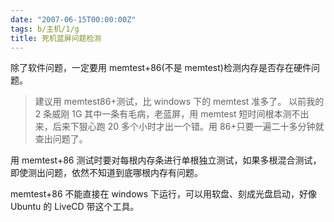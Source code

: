 ```yaml
---
date: "2007-06-15T00:00:00Z"
tags: b/主机/1/g
title: 死机蓝屏问题检测
---
```


除了软件问题，一定要用 memtest+86(不是 memtest)检测内存是否存在硬件问题。

> 建议用 memtest86+测试，比 windows 下的 memtest 准多了。
> 以前我的 2 条威刚 1G 其中一条有毛病，老蓝屏，用 memtest 短时间根本测不出来，后来下狠心跑 20 多个小时才出一个错。用 86+只要一遍二十多分钟就查出问题了。 

用 memtest+86 测试时要对每根内存条进行单根独立测试，如果多根混合测试，即使测出问题，依然不知道到底哪根内存有问题。 

memtest+86 不能直接在 windows 下运行，可以用软盘、刻成光盘启动，好像 Ubuntu 的 LiveCD 带这个工具。
